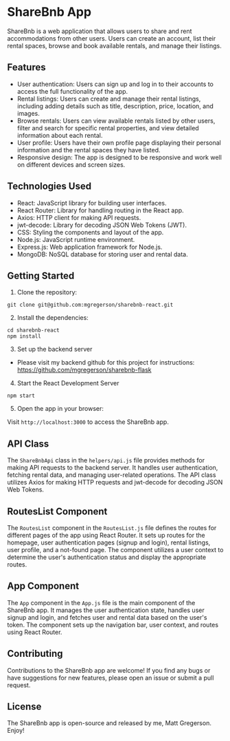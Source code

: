 # ShareBnb App

ShareBnb is a web application that allows users to share and rent accommodations from other users. Users can create an account, list their rental spaces, browse and book available rentals, and manage their listings.

## Features

- User authentication: Users can sign up and log in to their accounts to access the full functionality of the app.
- Rental listings: Users can create and manage their rental listings, including adding details such as title, description, price, location, and images.
- Browse rentals: Users can view available rentals listed by other users, filter and search for specific rental properties, and view detailed information about each rental.
- User profile: Users have their own profile page displaying their personal information and the rental spaces they have listed.
- Responsive design: The app is designed to be responsive and work well on different devices and screen sizes.

## Technologies Used

- React: JavaScript library for building user interfaces.
- React Router: Library for handling routing in the React app.
- Axios: HTTP client for making API requests.
- jwt-decode: Library for decoding JSON Web Tokens (JWT).
- CSS: Styling the components and layout of the app.
- Node.js: JavaScript runtime environment.
- Express.js: Web application framework for Node.js.
- MongoDB: NoSQL database for storing user and rental data.

## Getting Started

1. Clone the repository:

```shell
git clone git@github.com:mgregerson/sharebnb-react.git
```

2. Install the dependencies:

```shell
cd sharebnb-react
npm install
```

3. Set up the backend server

- Please visit my backend github for this project for instructions: https://github.com/mgregerson/sharebnb-flask

4. Start the React Development Server

```shell
npm start
```

5. Open the app in your browser:

Visit `http://localhost:3000` to access the ShareBnb app.

## API Class

The `ShareBnbApi` class in the `helpers/api.js` file provides methods for making API requests to the backend server. It handles user authentication, fetching rental data, and managing user-related operations. The API class utilizes Axios for making HTTP requests and jwt-decode for decoding JSON Web Tokens.

## RoutesList Component

The `RoutesList` component in the `RoutesList.js` file defines the routes for different pages of the app using React Router. It sets up routes for the homepage, user authentication pages (signup and login), rental listings, user profile, and a not-found page. The component utilizes a user context to determine the user's authentication status and display the appropriate routes.

## App Component

The `App` component in the `App.js` file is the main component of the ShareBnb app. It manages the user authentication state, handles user signup and login, and fetches user and rental data based on the user's token. The component sets up the navigation bar, user context, and routes using React Router.

## Contributing

Contributions to the ShareBnb app are welcome! If you find any bugs or have suggestions for new features, please open an issue or submit a pull request.

## License

The ShareBnb app is open-source and released by me, Matt Gregerson. Enjoy!
